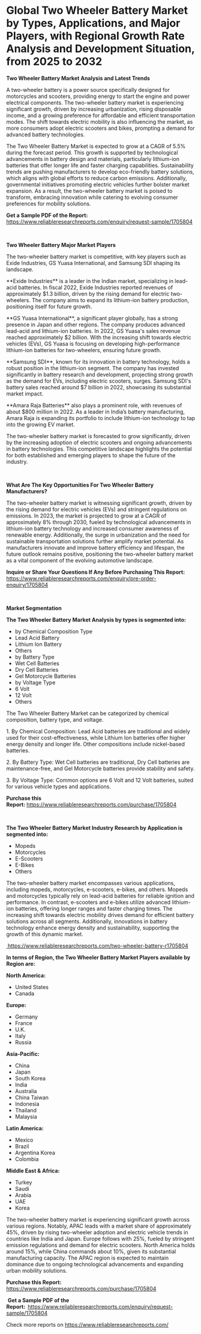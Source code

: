 <p><h1>Global Two Wheeler Battery Market by Types, Applications, and Major Players, with Regional Growth Rate Analysis and Development Situation, from 2025 to 2032</h1></p><p><strong>Two Wheeler Battery Market Analysis and Latest Trends</strong></p>
<p><p>A two-wheeler battery is a power source specifically designed for motorcycles and scooters, providing energy to start the engine and power electrical components. The two-wheeler battery market is experiencing significant growth, driven by increasing urbanization, rising disposable income, and a growing preference for affordable and efficient transportation modes. The shift towards electric mobility is also influencing the market, as more consumers adopt electric scooters and bikes, prompting a demand for advanced battery technologies.</p><p>The Two Wheeler Battery Market is expected to grow at a CAGR of 5.5% during the forecast period. This growth is supported by technological advancements in battery design and materials, particularly lithium-ion batteries that offer longer life and faster charging capabilities. Sustainability trends are pushing manufacturers to develop eco-friendly battery solutions, which aligns with global efforts to reduce carbon emissions. Additionally, governmental initiatives promoting electric vehicles further bolster market expansion. As a result, the two-wheeler battery market is poised to transform, embracing innovation while catering to evolving consumer preferences for mobility solutions.</p></p>
<p><strong>Get a Sample PDF of the Report:&nbsp;</strong> <a href="https://www.reliableresearchreports.com/enquiry/request-sample/1705804?utm_campaign=2487&utm_medium=2&utm_source=Github&utm_content=ia&utm_term=07042025&utm_id=two-wheeler-battery">https://www.reliableresearchreports.com/enquiry/request-sample/1705804</a></p>
<p>&nbsp;</p>
<p><strong>Two Wheeler Battery Major Market Players</strong></p>
<p><p>The two-wheeler battery market is competitive, with key players such as Exide Industries, GS Yuasa International, and Samsung SDI shaping its landscape. </p><p>**Exide Industries** is a leader in the Indian market, specializing in lead-acid batteries. In fiscal 2022, Exide Industries reported revenues of approximately $1.3 billion, driven by the rising demand for electric two-wheelers. The company aims to expand its lithium-ion battery production, positioning itself for future growth.</p><p>**GS Yuasa International**, a significant player globally, has a strong presence in Japan and other regions. The company produces advanced lead-acid and lithium-ion batteries. In 2022, GS Yuasa's sales revenue reached approximately $2 billion. With the increasing shift towards electric vehicles (EVs), GS Yuasa is focusing on developing high-performance lithium-ion batteries for two-wheelers, ensuring future growth.</p><p>**Samsung SDI**, known for its innovation in battery technology, holds a robust position in the lithium-ion segment. The company has invested significantly in battery research and development, projecting strong growth as the demand for EVs, including electric scooters, surges. Samsung SDI's battery sales reached around $7 billion in 2022, showcasing its substantial market impact.</p><p>**Amara Raja Batteries** also plays a prominent role, with revenues of about $800 million in 2022. As a leader in India’s battery manufacturing, Amara Raja is expanding its portfolio to include lithium-ion technology to tap into the growing EV market.</p><p>The two-wheeler battery market is forecasted to grow significantly, driven by the increasing adoption of electric scooters and ongoing advancements in battery technologies. This competitive landscape highlights the potential for both established and emerging players to shape the future of the industry.</p></p>
<p>&nbsp;</p>
<p><strong>What Are The Key Opportunities For Two Wheeler Battery Manufacturers?</strong></p>
<p><p>The two-wheeler battery market is witnessing significant growth, driven by the rising demand for electric vehicles (EVs) and stringent regulations on emissions. In 2023, the market is projected to grow at a CAGR of approximately 8% through 2030, fueled by technological advancements in lithium-ion battery technology and increased consumer awareness of renewable energy. Additionally, the surge in urbanization and the need for sustainable transportation solutions further amplify market potential. As manufacturers innovate and improve battery efficiency and lifespan, the future outlook remains positive, positioning the two-wheeler battery market as a vital component of the evolving automotive landscape.</p></p>
<p><strong>Inquire or Share Your Questions If Any Before Purchasing This Report:</strong> <a href="https://www.reliableresearchreports.com/enquiry/pre-order-enquiry/1705804?utm_campaign=2487&utm_medium=2&utm_source=Github&utm_content=ia&utm_term=07042025&utm_id=two-wheeler-battery">https://www.reliableresearchreports.com/enquiry/pre-order-enquiry/1705804</a></p>
<p>&nbsp;</p>
<p><strong>Market Segmentation</strong></p>
<p><strong>The Two Wheeler Battery Market Analysis by types is segmented into:</strong></p>
<p><ul><li>by Chemical Composition Type</li><li>Lead Acid Battery</li><li>Lithium Ion Battery</li><li>Others</li><li>by Battery Type</li><li>Wet Cell Batteries</li><li>Dry Cell Batteries</li><li>Gel Motorcycle Batteries</li><li>by Voltage Type</li><li>6 Volt</li><li>12 Volt</li><li>Others</li></ul></p>
<p><p>The Two Wheeler Battery Market can be categorized by chemical composition, battery type, and voltage. </p><p>1. By Chemical Composition: Lead Acid batteries are traditional and widely used for their cost-effectiveness, while Lithium Ion batteries offer higher energy density and longer life. Other compositions include nickel-based batteries. </p><p>2. By Battery Type: Wet Cell batteries are traditional, Dry Cell batteries are maintenance-free, and Gel Motorcycle batteries provide stability and safety. </p><p>3. By Voltage Type: Common options are 6 Volt and 12 Volt batteries, suited for various vehicle types and applications.</p></p>
<p><strong>Purchase this Report:&nbsp;</strong><a href="https://www.reliableresearchreports.com/purchase/1705804?utm_campaign=2487&utm_medium=2&utm_source=Github&utm_content=ia&utm_term=07042025&utm_id=two-wheeler-battery">https://www.reliableresearchreports.com/purchase/1705804</a></p>
<p>&nbsp;</p>
<p><strong>The Two Wheeler Battery Market Industry Research by Application is segmented into:</strong></p>
<p><ul><li>Mopeds</li><li>Motorcycles</li><li>E-Scooters</li><li>E-Bikes</li><li>Others</li></ul></p>
<p><p>The two-wheeler battery market encompasses various applications, including mopeds, motorcycles, e-scooters, e-bikes, and others. Mopeds and motorcycles typically rely on lead-acid batteries for reliable ignition and performance. In contrast, e-scooters and e-bikes utilize advanced lithium-ion batteries, offering longer ranges and faster charging times. The increasing shift towards electric mobility drives demand for efficient battery solutions across all segments. Additionally, innovations in battery technology enhance energy density and sustainability, supporting the growth of this dynamic market.</p></p>
<p><a href="https://www.reliableresearchreports.com/two-wheeler-battery-r1705804?utm_campaign=2487&utm_medium=2&utm_source=Github&utm_content=ia&utm_term=07042025&utm_id=two-wheeler-battery">&nbsp;https://www.reliableresearchreports.com/two-wheeler-battery-r1705804</a></p>
<p><strong>In terms of Region, the Two Wheeler Battery Market Players available by Region are:</strong></p>
<p>
    <p> <strong> North America: </strong>
        <ul>
            <li>United States</li>
            <li>Canada</li>
        </ul>
        </p> 
    <p> <strong> Europe: </strong>
        <ul>
            <li>Germany</li>
            <li>France</li>
            <li>U.K.</li>
            <li>Italy</li>
            <li>Russia</li>
        </ul>
        </p> 
    <p> <strong> Asia-Pacific: </strong>
        <ul>
            <li>China</li>
            <li>Japan</li>
            <li>South Korea</li>
            <li>India</li>
            <li>Australia</li>
            <li>China Taiwan</li>
            <li>Indonesia</li>
            <li>Thailand</li>
            <li>Malaysia</li>
        </ul>
        </p> 
    <p> <strong> Latin America: </strong>
        <ul>
            <li>Mexico</li>
            <li>Brazil</li>
            <li>Argentina Korea</li>
            <li>Colombia</li>
        </ul>
        </p> 
    <p> <strong> Middle East & Africa: </strong>
        <ul>
            <li>Turkey</li>
            <li>Saudi</li>
            <li>Arabia</li>
            <li>UAE</li>
            <li>Korea</li>
        </ul>
    </p>
    </p>
<p><p>The two-wheeler battery market is experiencing significant growth across various regions. Notably, APAC leads with a market share of approximately 45%, driven by rising two-wheeler adoption and electric vehicle trends in countries like India and Japan. Europe follows with 25%, fueled by stringent emission regulations and demand for electric scooters. North America holds around 15%, while China commands about 10%, given its substantial manufacturing capacity. The APAC region is expected to maintain dominance due to ongoing technological advancements and expanding urban mobility solutions.</p></p>
<p><strong>Purchase this Report: </strong><a href="https://www.reliableresearchreports.com/purchase/1705804?utm_campaign=2487&utm_medium=2&utm_source=Github&utm_content=ia&utm_term=07042025&utm_id=two-wheeler-battery">https://www.reliableresearchreports.com/purchase/1705804</a></p>
<p>&nbsp;<strong>Get a Sample PDF of the Report:&nbsp;&nbsp;</strong><a href="https://www.reliableresearchreports.com/enquiry/request-sample/1705804?utm_campaign=2487&utm_medium=2&utm_source=Github&utm_content=ia&utm_term=07042025&utm_id=two-wheeler-battery">https://www.reliableresearchreports.com/enquiry/request-sample/1705804</a></p>
<p><strong></strong></p>
<p>Check more reports on <a href="https://www.reliableresearchreports.com/?utm_campaign=2487&utm_medium=2&utm_source=Github&utm_content=ia&utm_term=07042025&utm_id=two-wheeler-battery">https://www.reliableresearchreports.com/</a></p>